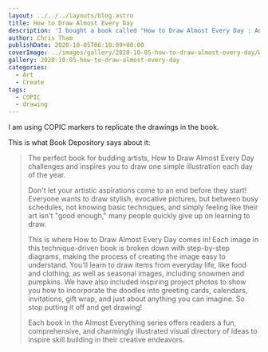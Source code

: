 ```yaml
---
layout: ../../../layouts/blog.astro
title: How to Draw Almost Every Day
description: 'I bought a book called "How to Draw Almost Every Day : An Illustrated Sourcebook" by "Kamo" and have been practising some of the drawings.'
author: Chris Tham
publishDate: 2020-10-05T06:10:09+00:00
coverImage: ../images/gallery/2020-10-05-how-to-draw-almost-every-day/Winter.jpg
gallery: 2020-10-05-how-to-draw-almost-every-day
categories:
  - Art
  - Create
tags:
  - COPIC
  - drawing
---
```


I am using COPIC markers to replicate the drawings in the book.

This is what Book Depository says about it:

>The perfect book for budding artists, How to Draw Almost Every Day challenges and inspires you to draw one simple illustration each day of the year.
>
>Don't let your artistic aspirations come to an end before they start! Everyone wants to draw stylish, evocative pictures, but between busy schedules, not knowing basic techniques, and simply feeling like their art isn't "good enough," many people quickly give up on learning to draw.
>
>This is where How to Draw Almost Every Day comes in! Each image in this technique-driven book is broken down with step-by-step diagrams, making the process of creating the image easy to understand. You'll learn to draw items from everyday life, like food and clothing, as well as seasonal images, including snowmen and pumpkins. We have also included inspiring project photos to show you how to incorporate the doodles into greeting cards, calendars, invitations, gift wrap, and just about anything you can imagine. So stop putting it off and get drawing!
>
>Each book in the Almost Everything series offers readers a fun, comprehensive, and charmingly illustrated visual directory of ideas to inspire skill building in their creative endeavors.
